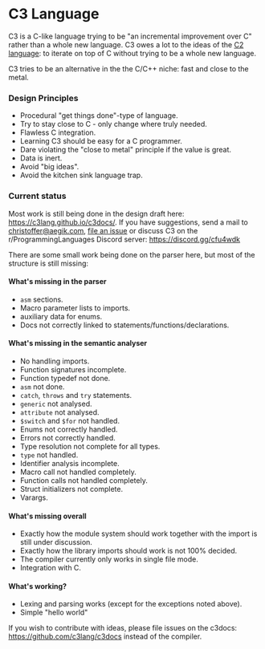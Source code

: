# C3 Language

C3 is a C-like language trying to be "an incremental improvement over C" rather than a whole new language. 
C3 owes a lot to the ideas of the [C2 language](c2lang.org): to iterate on top of C without trying to be a 
whole new language.

C3 tries to be an alternative in the the C/C++ niche: fast and close to the metal.

### Design Principles
- Procedural "get things done"-type of language.
- Try to stay close to C - only change where truly needed.
- Flawless C integration.
- Learning C3 should be easy for a C programmer.
- Dare violating the "close to metal" principle if the value is great.
- Data is inert.
- Avoid "big ideas".
- Avoid the kitchen sink language trap.

### Current status

Most work is still being done in the design draft here: https://c3lang.github.io/c3docs/. If you have suggestions, send a mail to [christoffer@aegik.com](mailto:christoffer@aegik.com), [file an issue](https://github.com/c3lang/c3c/issues) or discuss C3 on the r/ProgrammingLanguages Discord server: https://discord.gg/cfu4wdk

There are some small work being done on the parser here, but most of the structure is still missing:

#### What's missing in the parser

- `asm` sections.
- Macro parameter lists to imports.
- auxiliary data for enums.
- Docs not correctly linked to statements/functions/declarations.

#### What's missing in the semantic analyser

- No handling imports.
- Function signatures incomplete.
- Function typedef not done.
- `asm` not done.
- `catch`, `throws` and `try` statements.
- `generic` not analysed.
- `attribute` not analysed.
- `$switch` and `$for` not handled.
- Enums not correctly handled.
- Errors not correctly handled. 
- Type resolution not complete for all types.
- `type` not handled.
- Identifier analysis incomplete. 
- Macro call not handled completely.
- Function calls not handled completely.
- Struct initializers not complete.
- Varargs.

#### What's missing overall

- Exactly how the module system should work together with the import is still 
under discussion.
- Exactly how the library imports should work is not 100% decided.
- The compiler currently only works in single file mode.
- Integration with C.

#### What's working?

- Lexing and parsing works (except for the exceptions noted above).
- Simple "hello world"

If you wish to contribute with ideas, please file issues on the c3docs: https://github.com/c3lang/c3docs instead of the compiler.
